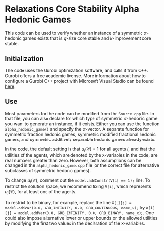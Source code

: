 # Relaxations Core Stability Alpha Hedonic Games

This code can be used to verify whether an instance of a symmetric $\alpha$-hedonic games exists that is $q$-size core stable and $k$-improvement core stable.

## Initialization
The code uses the Gurobi optimization software, and calls it from C++. Gurobi offers a free academic license. More information about how to configure a Gurobi C++ project with Microsoft Visual Studio can be found [here][1].

[1]: https://support.gurobi.com/hc/en-us/articles/360013194392-How-do-I-configure-a-new-Gurobi-C-project-with-Microsoft-Visual-Studio-2017-

## Use
Most parameters for the code can be modified from the `Source.cpp` file. In that file, you can also declare for which type of symmetric $\alpha$-hedonic game you want to generate an instance, if it exists. Either you can use the function `alpha_hedonic_game()` and specify the $\alpha$-vector. A separate function for symmetric fraction hedonic games, symmetric modified fractional hedonic games, and symmetric additively separable hedonic games already exists.

In the code, the default setting is that $u_i(\mathcal{C}) = 1$ for all agents $i$, and that the utilities of the agents, which are denoted by the `X`-variables in the code, are real numbers greater than zero. However, both assumptions can be changed in the `alpha_hedonic_game.cpp` file (or the correct file for alternative subclasses of symmetric hedonic games).

To change $u_i(\mathcal{C})$, comment out the `model.addConstr(V[i] == 1);` line. To restrict the solution space, we recommend fixing `V[i]`, which represents $u_i(\mathcal{C})$, for at least one of the agents.

To restrict to be binary, for example, replace the line `X[i][j] = model.addVar(0.0, GRB_INFINITY, 0.0, GRB_CONTINUOUS, name_x);` by `X[i][j] = model.addVar(0.0, GRB_INFINITY, 0.0, GRB_BINARY, name_x);`. One could also impose alternative lower or upper bounds on the allowed utilities by modifying the first two values in the declaration of the `X`-variables.
